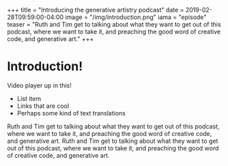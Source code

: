 +++
title = "Introducing the generative artistry podcast"
date = 2019-02-28T09:59:00-04:00
image = "/img/introduction.png"
iama = "episode"
teaser = "Ruth and Tim get to talking about what they want to get out of this podcast, where we want to take it, and preaching the good word of creative code, and generative art."
+++

# Introduction!

Video player up in this!


- List item
- Links that are cool
- Perhaps some kind of text translations


Ruth and Tim get to talking about what they want to get out of this podcast, where we want to take it, and preaching the good word of creative code, and generative art. Ruth and Tim get to talking about what they want to get out of this podcast, where we want to take it, and preaching the good word of creative code, and generative art.
